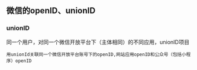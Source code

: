

## 微信的openID、unionID

### unionID
同一个用户，对同一个微信开放平台下（主体相同）的不同应用，unionID项目


```
用unionId关联同一个微信开放平台账号下的openID,网站应用openID和公众号（包括小程序）openID

```